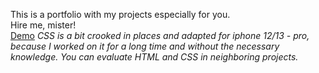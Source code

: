  This is a portfolio with my projects especially for you. \
 Hire me, mister! \
 [Demo](https://vadimlyutsko.github.io/Portfolio/)
*CSS is a bit crooked in places and adapted for iphone 12/13 - pro, because I worked on it for a long time and without the necessary knowledge. You can evaluate HTML and CSS in neighboring projects.*
